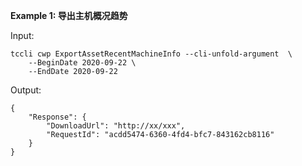 **Example 1: 导出主机概况趋势**



Input: 

```
tccli cwp ExportAssetRecentMachineInfo --cli-unfold-argument  \
    --BeginDate 2020-09-22 \
    --EndDate 2020-09-22
```

Output: 
```
{
    "Response": {
        "DownloadUrl": "http://xx/xxx",
        "RequestId": "acdd5474-6360-4fd4-bfc7-843162cb8116"
    }
}
```

